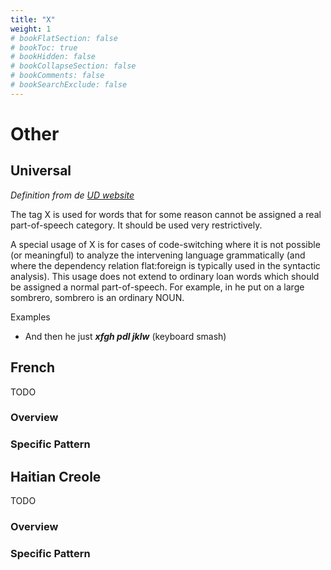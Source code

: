 ```yaml
---
title: "X"
weight: 1
# bookFlatSection: false
# bookToc: true
# bookHidden: false
# bookCollapseSection: false
# bookComments: false
# bookSearchExclude: false
---
```


# Other

##  Universal  

*Definition from de [UD website](https://universaldependencies.org/u/pos/X.html)*

The tag X is used for words that for some reason cannot be assigned a real part-of-speech category. It should be used very restrictively.

A special usage of X is for cases of code-switching where it is not possible (or meaningful) to analyze the intervening language grammatically (and where the dependency relation flat:foreign is typically used in the syntactic analysis). This usage does not extend to ordinary loan words which should be assigned a normal part-of-speech. For example, in he put on a large sombrero, sombrero is an ordinary NOUN.

Examples
- And then he just ***xfgh pdl jklw*** (keyboard smash)

## French

TODO
### Overview

### Specific Pattern




## Haitian Creole

TODO
### Overview

### Specific Pattern


